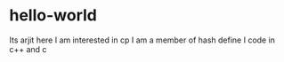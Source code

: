 # hello-world

Its arjit here
I am interested in cp
I am a member of hash define
I code in c++ and c
